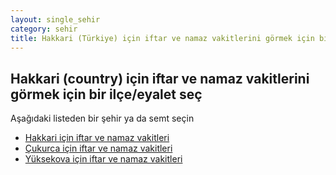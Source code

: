 ```yaml
---
layout: single_sehir
category: sehir
title: Hakkari (Türkiye) için iftar ve namaz vakitlerini görmek için bir ilçe/eyalet seç
---
```



## Hakkari (country) için iftar ve namaz vakitlerini görmek için bir ilçe/eyalet seç

Aşağıdaki listeden bir şehir ya da semt seçin


* [Hakkari için iftar ve namaz vakitleri](/iftar.html?sehir=Hakkari&ulke=Türkiye&state=Hakkari)
* [Çukurca için iftar ve namaz vakitleri](/iftar.html?sehir=Hakkari&ulke=Türkiye&state=Çukurca)
* [Yüksekova için iftar ve namaz vakitleri](/iftar.html?sehir=Hakkari&ulke=Türkiye&state=Yüksekova)
